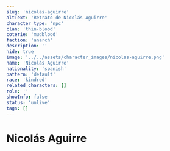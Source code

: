 ```yaml
---
slug: 'nicolas-aguirre'
altText: 'Retrato de Nicolás Aguirre'
character_type: 'npc'
clan: 'thin-blood'
coterie: 'mudblood'
faction: 'anarch'
description: ''
hide: true
image: '../../assets/character_images/nicolas-aguirre.png'
name: 'Nicolás Aguirre'
nationality: 'spanish'
pattern: 'default'
race: 'kindred'
related_characters: []
role: ''
showInfo: false
status: 'unlive'
tags: []
---
```


# Nicolás Aguirre
